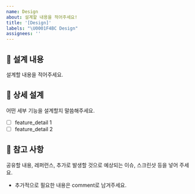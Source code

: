 ```yaml
---
name: Design
about: 설계할 내용을 적어주세요!
title: '[Design]'
labels: "\U0001F4BC Design"
assignees: ''
---
```


## 💼 설계 내용

설계할 내용을 적어주세요.

## 🍒 상세 설계

어떤 세부 기능을 설계할지 말씀해주세요.

- [ ] feature_detail 1
- [ ] feature_detail 2

## 📖 참고 사항

공유할 내용, 레퍼런스, 추가로 발생할 것으로 예상되는 이슈, 스크린샷 등을 넣어 주세요.

- 추가적으로 필요한 내용은 comment로 남겨주세요.
